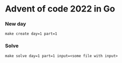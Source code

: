 # Advent of code 2022 in Go

### New day

`make create day=1 part=1`

### Solve

`make solve day=1 part=1 input=<some file with input>`
